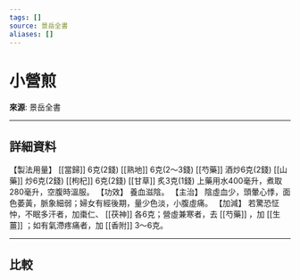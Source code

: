 ```yaml
---
tags: []
source: 景岳全書
aliases: []
---
```


# 小營煎

**來源**: 景岳全書  

---

## 詳細資料
【製法用量】 [[當歸]] 6克(2錢) [[熟地]] 6克(2～3錢) [[芍藥]] 酒炒6克(2錢) [[山藥]] 炒6克(2錢) [[枸杞]] 6克(2錢) [[甘草]] 炙3克(1錢)
上藥用水400毫升，煮取280毫升，空腹時溫服。
【功效】
養血滋陰。
【主治】
陰虛血少，頭暈心悸，面色萎黃，脈象細弱；婦女有經後期，量少色淡，小腹虛痛。
【加減】
若驚恐怔忡，不眠多汗者，加棗仁、 [[茯神]] 各6克；營虛兼寒者，去 [[芍藥]] ，加 [[生薑]] ；如有氣滯疼痛者，加 [[香附]] 3～6克。

---

## 比較
